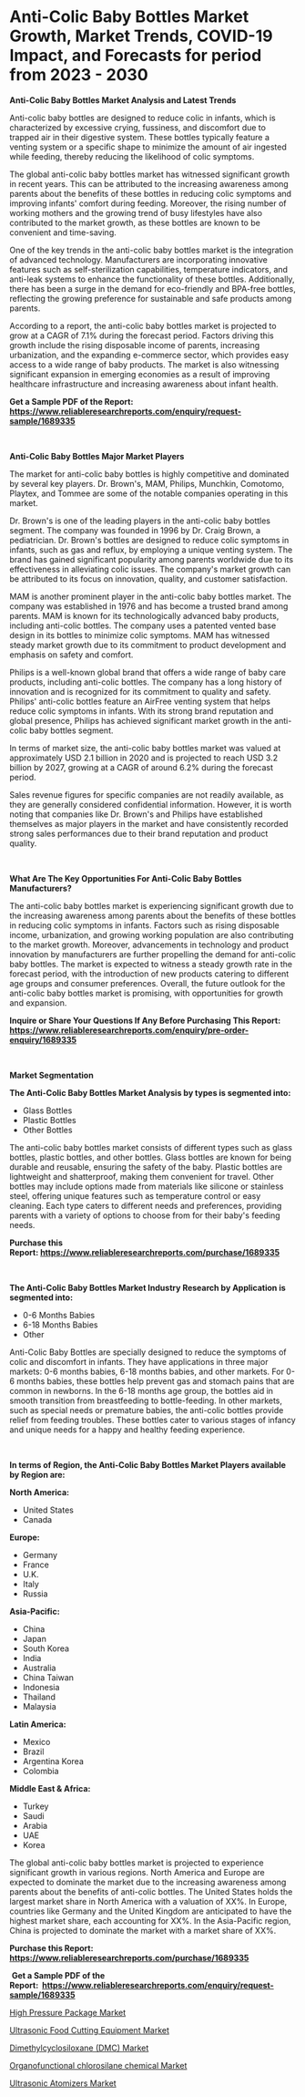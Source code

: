 <p><h1>Anti-Colic Baby Bottles Market Growth, Market Trends, COVID-19 Impact, and Forecasts for period from 2023 - 2030</h1></p><p><strong>Anti-Colic Baby Bottles Market Analysis and Latest Trends</strong></p>
<p><p>Anti-colic baby bottles are designed to reduce colic in infants, which is characterized by excessive crying, fussiness, and discomfort due to trapped air in their digestive system. These bottles typically feature a venting system or a specific shape to minimize the amount of air ingested while feeding, thereby reducing the likelihood of colic symptoms.</p><p>The global anti-colic baby bottles market has witnessed significant growth in recent years. This can be attributed to the increasing awareness among parents about the benefits of these bottles in reducing colic symptoms and improving infants' comfort during feeding. Moreover, the rising number of working mothers and the growing trend of busy lifestyles have also contributed to the market growth, as these bottles are known to be convenient and time-saving.</p><p>One of the key trends in the anti-colic baby bottles market is the integration of advanced technology. Manufacturers are incorporating innovative features such as self-sterilization capabilities, temperature indicators, and anti-leak systems to enhance the functionality of these bottles. Additionally, there has been a surge in the demand for eco-friendly and BPA-free bottles, reflecting the growing preference for sustainable and safe products among parents.</p><p>According to a report, the anti-colic baby bottles market is projected to grow at a CAGR of 7.1% during the forecast period. Factors driving this growth include the rising disposable income of parents, increasing urbanization, and the expanding e-commerce sector, which provides easy access to a wide range of baby products. The market is also witnessing significant expansion in emerging economies as a result of improving healthcare infrastructure and increasing awareness about infant health.</p></p>
<p><strong>Get a Sample PDF of the Report:&nbsp; <a href="https://www.reliableresearchreports.com/enquiry/request-sample/1689335">https://www.reliableresearchreports.com/enquiry/request-sample/1689335</a></strong></p>
<p>&nbsp;</p>
<p><strong>Anti-Colic Baby Bottles Major Market Players</strong></p>
<p><p>The market for anti-colic baby bottles is highly competitive and dominated by several key players. Dr. Brown's, MAM, Philips, Munchkin, Comotomo, Playtex, and Tommee are some of the notable companies operating in this market.</p><p>Dr. Brown's is one of the leading players in the anti-colic baby bottles segment. The company was founded in 1996 by Dr. Craig Brown, a pediatrician. Dr. Brown's bottles are designed to reduce colic symptoms in infants, such as gas and reflux, by employing a unique venting system. The brand has gained significant popularity among parents worldwide due to its effectiveness in alleviating colic issues. The company's market growth can be attributed to its focus on innovation, quality, and customer satisfaction.</p><p>MAM is another prominent player in the anti-colic baby bottles market. The company was established in 1976 and has become a trusted brand among parents. MAM is known for its technologically advanced baby products, including anti-colic bottles. The company uses a patented vented base design in its bottles to minimize colic symptoms. MAM has witnessed steady market growth due to its commitment to product development and emphasis on safety and comfort.</p><p>Philips is a well-known global brand that offers a wide range of baby care products, including anti-colic bottles. The company has a long history of innovation and is recognized for its commitment to quality and safety. Philips' anti-colic bottles feature an AirFree venting system that helps reduce colic symptoms in infants. With its strong brand reputation and global presence, Philips has achieved significant market growth in the anti-colic baby bottles segment.</p><p>In terms of market size, the anti-colic baby bottles market was valued at approximately USD 2.1 billion in 2020 and is projected to reach USD 3.2 billion by 2027, growing at a CAGR of around 6.2% during the forecast period.</p><p>Sales revenue figures for specific companies are not readily available, as they are generally considered confidential information. However, it is worth noting that companies like Dr. Brown's and Philips have established themselves as major players in the market and have consistently recorded strong sales performances due to their brand reputation and product quality.</p></p>
<p>&nbsp;</p>
<p><strong>What Are The Key Opportunities For Anti-Colic Baby Bottles Manufacturers?</strong></p>
<p><p>The anti-colic baby bottles market is experiencing significant growth due to the increasing awareness among parents about the benefits of these bottles in reducing colic symptoms in infants. Factors such as rising disposable income, urbanization, and growing working population are also contributing to the market growth. Moreover, advancements in technology and product innovation by manufacturers are further propelling the demand for anti-colic baby bottles. The market is expected to witness a steady growth rate in the forecast period, with the introduction of new products catering to different age groups and consumer preferences. Overall, the future outlook for the anti-colic baby bottles market is promising, with opportunities for growth and expansion.</p></p>
<p><strong>Inquire or Share Your Questions If Any Before Purchasing This Report: <a href="https://www.reliableresearchreports.com/enquiry/pre-order-enquiry/1689335">https://www.reliableresearchreports.com/enquiry/pre-order-enquiry/1689335</a></strong></p>
<p>&nbsp;</p>
<p><strong>Market Segmentation</strong></p>
<p><strong>The Anti-Colic Baby Bottles Market Analysis by types is segmented into:</strong></p>
<p><ul><li>Glass Bottles</li><li>Plastic Bottles</li><li>Other Bottles</li></ul></p>
<p><p>The anti-colic baby bottles market consists of different types such as glass bottles, plastic bottles, and other bottles. Glass bottles are known for being durable and reusable, ensuring the safety of the baby. Plastic bottles are lightweight and shatterproof, making them convenient for travel. Other bottles may include options made from materials like silicone or stainless steel, offering unique features such as temperature control or easy cleaning. Each type caters to different needs and preferences, providing parents with a variety of options to choose from for their baby's feeding needs.</p></p>
<p><strong>Purchase this Report:&nbsp;<a href="https://www.reliableresearchreports.com/purchase/1689335">https://www.reliableresearchreports.com/purchase/1689335</a></strong></p>
<p>&nbsp;</p>
<p><strong>The Anti-Colic Baby Bottles Market Industry Research by Application is segmented into:</strong></p>
<p><ul><li>0-6 Months Babies</li><li>6-18 Months Babies</li><li>Other</li></ul></p>
<p><p>Anti-Colic Baby Bottles are specially designed to reduce the symptoms of colic and discomfort in infants. They have applications in three major markets: 0-6 months babies, 6-18 months babies, and other markets. For 0-6 months babies, these bottles help prevent gas and stomach pains that are common in newborns. In the 6-18 months age group, the bottles aid in smooth transition from breastfeeding to bottle-feeding. In other markets, such as special needs or premature babies, the anti-colic bottles provide relief from feeding troubles. These bottles cater to various stages of infancy and unique needs for a happy and healthy feeding experience.</p></p>
<p>&nbsp;</p>
<p><strong>In terms of Region, the Anti-Colic Baby Bottles Market Players available by Region are:</strong></p>
<p>
    <p> <strong> North America: </strong>
        <ul>
            <li>United States</li>
            <li>Canada</li>
        </ul>
        </p> 
    <p> <strong> Europe: </strong>
        <ul>
            <li>Germany</li>
            <li>France</li>
            <li>U.K.</li>
            <li>Italy</li>
            <li>Russia</li>
        </ul>
        </p> 
    <p> <strong> Asia-Pacific: </strong>
        <ul>
            <li>China</li>
            <li>Japan</li>
            <li>South Korea</li>
            <li>India</li>
            <li>Australia</li>
            <li>China Taiwan</li>
            <li>Indonesia</li>
            <li>Thailand</li>
            <li>Malaysia</li>
        </ul>
        </p> 
    <p> <strong> Latin America: </strong>
        <ul>
            <li>Mexico</li>
            <li>Brazil</li>
            <li>Argentina Korea</li>
            <li>Colombia</li>
        </ul>
        </p> 
    <p> <strong> Middle East & Africa: </strong>
        <ul>
            <li>Turkey</li>
            <li>Saudi</li>
            <li>Arabia</li>
            <li>UAE</li>
            <li>Korea</li>
        </ul>
    </p>
    </p>
<p><p>The global anti-colic baby bottles market is projected to experience significant growth in various regions. North America and Europe are expected to dominate the market due to the increasing awareness among parents about the benefits of anti-colic bottles. The United States holds the largest market share in North America with a valuation of XX%. In Europe, countries like Germany and the United Kingdom are anticipated to have the highest market share, each accounting for XX%. In the Asia-Pacific region, China is projected to dominate the market with a market share of XX%.</p></p>
<p><strong>Purchase this Report: <a href="https://www.reliableresearchreports.com/purchase/1689335">https://www.reliableresearchreports.com/purchase/1689335</a></strong></p>
<p>&nbsp;<strong>Get a Sample PDF of the Report:&nbsp;&nbsp;<a href="https://www.reliableresearchreports.com/enquiry/request-sample/1689335">https://www.reliableresearchreports.com/enquiry/request-sample/1689335</a></strong></p>
<p><strong></strong></p>
<p><p><a href="https://www.linkedin.com/pulse/high-pressure-package-market-size-growth-forecast-from-2023/">High Pressure Package Market</a></p><p><a href="https://medium.com/@entelabrahimi1961/ultrasonic-food-cutting-equipment-market-competitive-analysis-market-trends-and-forecast-to-2030-32f695846be9">Ultrasonic Food Cutting Equipment Market</a></p><p><a href="https://github.com/Chiragrp24/Market-Research-Report-List-1/blob/main/dimethylcyclosiloxane-dmc-market.md">Dimethylcyclosiloxane (DMC) Market</a></p><p><a href="https://github.com/YashRP12/Market-Research-Report-List-1/blob/main/organofunctional-chlorosilane-chemical-market.md">Organofunctional chlorosilane chemical Market</a></p><p><a href="https://medium.com/@loretadervishi2013/ultrasonic-atomizers-market-size-reveals-the-best-marketing-channels-in-global-industry-bc23db885a6e">Ultrasonic Atomizers Market</a></p></p>